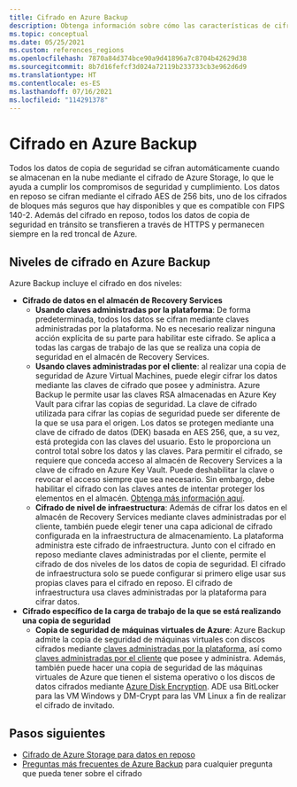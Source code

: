 ```yaml
---
title: Cifrado en Azure Backup
description: Obtenga información sobre cómo las características de cifrado de Azure Backup le ayudan a proteger los datos de copia de seguridad y a satisfacer las necesidades de seguridad de su negocio.
ms.topic: conceptual
ms.date: 05/25/2021
ms.custom: references_regions
ms.openlocfilehash: 7870a84d374bce90a9d41896a7c8704b42629d38
ms.sourcegitcommit: 8b7d16fefcf3d024a72119b233733cb3e962d6d9
ms.translationtype: HT
ms.contentlocale: es-ES
ms.lasthandoff: 07/16/2021
ms.locfileid: "114291378"
---
```

# <a name="encryption-in-azure-backup"></a>Cifrado en Azure Backup

Todos los datos de copia de seguridad se cifran automáticamente cuando se almacenan en la nube mediante el cifrado de Azure Storage, lo que le ayuda a cumplir los compromisos de seguridad y cumplimiento. Los datos en reposo se cifran mediante el cifrado AES de 256 bits, uno de los cifrados de bloques más seguros que hay disponibles y que es compatible con FIPS 140-2. Además del cifrado en reposo, todos los datos de copia de seguridad en tránsito se transfieren a través de HTTPS y permanecen siempre en la red troncal de Azure.

## <a name="levels-of-encryption-in-azure-backup"></a>Niveles de cifrado en Azure Backup

Azure Backup incluye el cifrado en dos niveles:

- **Cifrado de datos en el almacén de Recovery Services**
  - **Usando claves administradas por la plataforma**: De forma predeterminada, todos los datos se cifran mediante claves administradas por la plataforma. No es necesario realizar ninguna acción explícita de su parte para habilitar este cifrado. Se aplica a todas las cargas de trabajo de las que se realiza una copia de seguridad en el almacén de Recovery Services.
  - **Usando claves administradas por el cliente**: al realizar una copia de seguridad de Azure Virtual Machines, puede elegir cifrar los datos mediante las claves de cifrado que posee y administra. Azure Backup le permite usar las claves RSA almacenadas en Azure Key Vault para cifrar las copias de seguridad. La clave de cifrado utilizada para cifrar las copias de seguridad puede ser diferente de la que se usa para el origen. Los datos se protegen mediante una clave de cifrado de datos (DEK) basada en AES 256, que, a su vez, está protegida con las claves del usuario. Esto le proporciona un control total sobre los datos y las claves. Para permitir el cifrado, se requiere que conceda acceso al almacén de Recovery Services a la clave de cifrado en Azure Key Vault. Puede deshabilitar la clave o revocar el acceso siempre que sea necesario. Sin embargo, debe habilitar el cifrado con las claves antes de intentar proteger los elementos en el almacén. [Obtenga más información aquí](encryption-at-rest-with-cmk.md).
  - **Cifrado de nivel de infraestructura**: Además de cifrar los datos en el almacén de Recovery Services mediante claves administradas por el cliente, también puede elegir tener una capa adicional de cifrado configurada en la infraestructura de almacenamiento. La plataforma administra este cifrado de infraestructura. Junto con el cifrado en reposo mediante claves administradas por el cliente, permite el cifrado de dos niveles de los datos de copia de seguridad. El cifrado de infraestructura solo se puede configurar si primero elige usar sus propias claves para el cifrado en reposo. El cifrado de infraestructura usa claves administradas por la plataforma para cifrar datos.
- **Cifrado específico de la carga de trabajo de la que se está realizando una copia de seguridad**  
  - **Copia de seguridad de máquinas virtuales de Azure**: Azure Backup admite la copia de seguridad de máquinas virtuales con discos cifrados mediante [claves administradas por la plataforma](../virtual-machines/disk-encryption.md#platform-managed-keys), así como [claves administradas por el cliente](../virtual-machines/disk-encryption.md#customer-managed-keys) que posee y administra. Además, también puede hacer una copia de seguridad de las máquinas virtuales de Azure que tienen el sistema operativo o los discos de datos cifrados mediante [Azure Disk Encryption](backup-azure-vms-encryption.md#encryption-support-using-ade). ADE usa BitLocker para las VM Windows y DM-Crypt para las VM Linux a fin de realizar el cifrado de invitado.

## <a name="next-steps"></a>Pasos siguientes

- [Cifrado de Azure Storage para datos en reposo](../storage/common/storage-service-encryption.md)
- [Preguntas más frecuentes de Azure Backup](/azure/backup/backup-azure-backup-faq#encryption) para cualquier pregunta que pueda tener sobre el cifrado